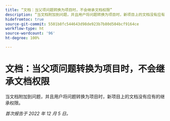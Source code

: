 ```yaml
---
title: “文档：当父项问题转换为项目时，不会继承文档权限”
description: “当文档附加到问题，并且用户将问题转换为项目时，新项目上的文档没有应有的继承权限。”
hidefromtoc: true
source-git-commit: 5501b8fc544643d98de923b7b80d504bcf9164ce
workflow-type: ht
source-wordcount: '96'
ht-degree: 100%

---
```



# 文档：当父项问题转换为项目时，不会继承文档权限

<!--This issue is on both WF and WFP TOCs-->

当文档附加到问题，并且用户将问题转换为项目时，新项目上的文档没有应有的继承权限。

_首次报告于 2022 年 12 月 5 日。_

